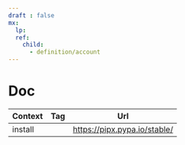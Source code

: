 ```yaml
---
draft : false
mx:
  lp:
  ref:
    child:
      - definition/account
---
```


# Doc

|Context|Tag|Url|
|-|-|-|
|install||https://pipx.pypa.io/stable/
